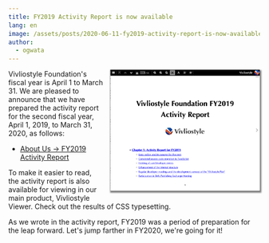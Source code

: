 ```yaml
---
title: FY2019 Activity Report is now available
lang: en
image: /assets/posts/2020-06-11-fy2019-activity-report-is-now-available/fy2019-activity-report-en.png
author:
  - ogwata
---
```

<div style="float: right; margin: 0 0 1em 1em;"><a href="/about-us/#fy2019-activity-report"><img src="/assets/posts/2020-06-11-fy2019-activity-report-is-now-available/fy2019-activity-report-en.png" alt="FY2019 Activity Report" style="width: 300px; box-shadow: 1px 2px 2.5px 1.5px grey;" /></a></div>

Vivliostyle Foundation's fiscal year is April 1 to March 31. We are pleased to announce that we have prepared the activity report for the second fiscal year, April 1, 2019, to March 31, 2020, as follows:

- [About Us -> FY2019 Activity Report](/about-us/#fy2019-activity-report)

To make it easier to read, the activity report is also available for viewing in our main product, Vivliostyle Viewer. Check out the results of CSS typesetting.

As we wrote in the activity report, FY2019 was a period of preparation for the leap forward. Let's jump farther in FY2020, we're going for it!
